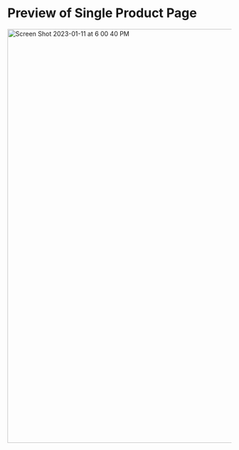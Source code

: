 # Preview of Single Product Page

<img width="930" alt="Screen Shot 2023-01-11 at 6 00 40 PM" src="https://user-images.githubusercontent.com/47368976/211936511-471352a8-36ed-463e-ad8b-f144de3f7e09.png">
